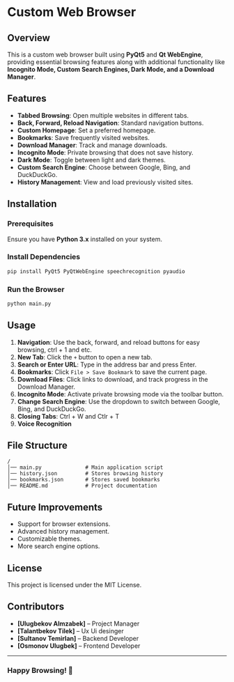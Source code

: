 # Custom Web Browser

## Overview
This is a custom web browser built using **PyQt5** and **Qt WebEngine**, providing essential browsing features along with additional functionality like **Incognito Mode, Custom Search Engines, Dark Mode, and a Download Manager**.

## Features
- **Tabbed Browsing**: Open multiple websites in different tabs.
- **Back, Forward, Reload Navigation**: Standard navigation buttons.
- **Custom Homepage**: Set a preferred homepage.
- **Bookmarks**: Save frequently visited websites.
- **Download Manager**: Track and manage downloads.
- **Incognito Mode**: Private browsing that does not save history.
- **Dark Mode**: Toggle between light and dark themes.
- **Custom Search Engine**: Choose between Google, Bing, and DuckDuckGo.
- **History Management**: View and load previously visited sites.

## Installation
### Prerequisites
Ensure you have **Python 3.x** installed on your system.

### Install Dependencies
```sh
pip install PyQt5 PyQtWebEngine speechrecognition pyaudio
```

### Run the Browser
```sh
python main.py
```

## Usage
1. **Navigation**: Use the back, forward, and reload buttons for easy browsing, ctrl + 1 and etc.
2. **New Tab**: Click the `+` button to open a new tab.
3. **Search or Enter URL**: Type in the address bar and press Enter.
4. **Bookmarks**: Click `File > Save Bookmark` to save the current page.
5. **Download Files**: Click links to download, and track progress in the Download Manager.
7. **Incognito Mode**: Activate private browsing mode via the toolbar button.
8. **Change Search Engine**: Use the dropdown to switch between Google, Bing, and DuckDuckGo.
9. **Closing Tabs**: Ctrl + W and Ctlr + T
10. **Voice Recognition**

## File Structure
```
/
│── main.py              # Main application script
│── history.json         # Stores browsing history
│── bookmarks.json       # Stores saved bookmarks
│── README.md            # Project documentation
```

## Future Improvements
- Support for browser extensions.
- Advanced history management.
- Customizable themes.
- More search engine options.

## License
This project is licensed under the MIT License.

## Contributors
- **[Ulugbekov Almzabek]** – Project Manager
- **[Talantbekov Tilek]** – Ux Ui desinger
- **[Sultanov Temirlan]** – Backend Developer
- **[Osmonov Ulugbek]** – Frontend Developer

---
### Happy Browsing! 🚀

